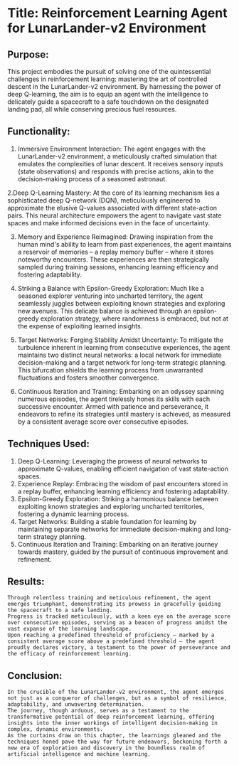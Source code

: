 # Title: Reinforcement Learning Agent for LunarLander-v2 Environment

## Purpose:

This project embodies the pursuit of solving one of the quintessential challenges in reinforcement learning: mastering the art of controlled descent in the LunarLander-v2 environment. By harnessing the power of deep Q-learning, the aim is to equip an agent with the intelligence to delicately guide a spacecraft to a safe touchdown on the designated landing pad, all while conserving precious fuel resources.

## Functionality:

1. Immersive Environment Interaction: The agent engages with the LunarLander-v2 environment, a meticulously crafted simulation that emulates the complexities of lunar descent. It receives sensory inputs (state observations) and responds with precise actions, akin to the decision-making process of a seasoned astronaut.

2.Deep Q-Learning Mastery: At the core of its learning mechanism lies a sophisticated deep Q-network (DQN), meticulously engineered to approximate the elusive Q-values associated with different state-action pairs. This neural architecture empowers the agent to navigate vast state spaces and make informed decisions even in the face of uncertainty.

3. Memory and Experience Reimagined: Drawing inspiration from the human mind's ability to learn from past experiences, the agent maintains a reservoir of memories – a replay memory buffer – where it stores noteworthy encounters. These experiences are then strategically sampled during training sessions, enhancing learning efficiency and fostering adaptability.

4. Striking a Balance with Epsilon-Greedy Exploration: Much like a seasoned explorer venturing into uncharted territory, the agent seamlessly juggles between exploiting known strategies and exploring new avenues. This delicate balance is achieved through an epsilon-greedy exploration strategy, where randomness is embraced, but not at the expense of exploiting learned insights.

5. Target Networks: Forging Stability Amidst Uncertainty: To mitigate the turbulence inherent in learning from consecutive experiences, the agent maintains two distinct neural networks: a local network for immediate decision-making and a target network for long-term strategic planning. This bifurcation shields the learning process from unwarranted fluctuations and fosters smoother convergence.

6. Continuous Iteration and Training: Embarking on an odyssey spanning numerous episodes, the agent tirelessly hones its skills with each successive encounter. Armed with patience and perseverance, it endeavors to refine its strategies until mastery is achieved, as measured by a consistent average score over consecutive episodes.

## Techniques Used:

1. Deep Q-Learning: Leveraging the prowess of neural networks to approximate Q-values, enabling efficient navigation of vast state-action spaces.
2. Experience Replay: Embracing the wisdom of past encounters stored in a replay buffer, enhancing learning efficiency and fostering adaptability.
3. Epsilon-Greedy Exploration: Striking a harmonious balance between exploiting known strategies and exploring uncharted territories, fostering a dynamic learning process.
4. Target Networks: Building a stable foundation for learning by maintaining separate networks for immediate decision-making and long-term strategy planning.
5. Continuous Iteration and Training: Embarking on an iterative journey towards mastery, guided by the pursuit of continuous improvement and refinement.

## Results:

    Through relentless training and meticulous refinement, the agent emerges triumphant, demonstrating its prowess in gracefully guiding the spacecraft to a safe landing.
    Progress is tracked meticulously, with a keen eye on the average score over consecutive episodes, serving as a beacon of progress amidst the vast expanse of the learning landscape.
    Upon reaching a predefined threshold of proficiency – marked by a consistent average score above a predefined threshold – the agent proudly declares victory, a testament to the power of perseverance and the efficacy of reinforcement learning.

## Conclusion:

    In the crucible of the LunarLander-v2 environment, the agent emerges not just as a conqueror of challenges, but as a symbol of resilience, adaptability, and unwavering determination.
    The journey, though arduous, serves as a testament to the transformative potential of deep reinforcement learning, offering insights into the inner workings of intelligent decision-making in complex, dynamic environments.
    As the curtains draw on this chapter, the learnings gleaned and the techniques honed pave the way for future endeavors, beckoning forth a new era of exploration and discovery in the boundless realm of artificial intelligence and machine learning.
